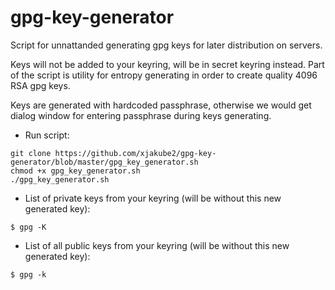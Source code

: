 # gpg-key-generator

Script for unnattanded generating gpg keys for later distribution on servers.

Keys will not be added to your keyring, will be in secret keyring instead.
Part of the script is utility for entropy generating in order to create quality 4096 RSA gpg keys.

Keys are generated with hardcoded passphrase, otherwise we would get dialog window for entering passphrase during keys generating.

- Run script:
```
git clone https://github.com/xjakube2/gpg-key-generator/blob/master/gpg_key_generator.sh
chmod +x gpg_key_generator.sh
./gpg_key_generator.sh
```
- List of private keys from your keyring (will be without this new generated key):
```
$ gpg -K
```

- List of all public keys from your keyring (will be without this new generated key):
```
$ gpg -k
```
